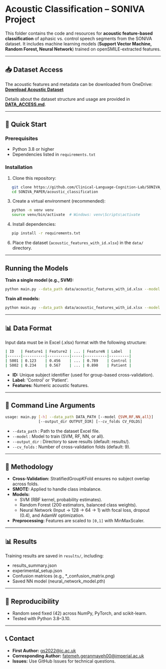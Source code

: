 # Acoustic Classification – SONIVA Project

This folder contains the code and resources for **acoustic feature-based classification** of aphasic vs. control speech segments from the SONIVA dataset. It includes machine learning models (**Support Vector Machine, Random Forest, Neural Network**) trained on openSMILE-extracted features.

---

## 📥 Dataset Access
The acoustic features and metadata can be downloaded from OneDrive:  
**[Download Acoustic Dataset](PUT_YOUR_ONEDRIVE_LINK_HERE)**  

Details about the dataset structure and usage are provided in **[DATA_ACCESS.md](../DATA_ACCESS.md)**.

---

## 🚀 Quick Start

### Prerequisites
- Python 3.8 or higher
- Dependencies listed in `requirements.txt`

### Installation
1. Clone this repository:
```bash
   git clone https://github.com/Clinical-Language-Cognition-Lab/SONIVA_PAPER.git  
   cd SONIVA_PAPER/acoustic_classification
```
3. Create a virtual environment (recommended):
```bash
   python -m venv venv  
   source venv/bin/activate  # Windows: venv\Scripts\activate
```
4. Install dependencies:
```bash
   pip install -r requirements.txt
```
6. Place the dataset (`acoustic_features_with_id.xlsx`) in the `data/` directory.

---

## Running the Models

**Train a single model (e.g., SVM):**  
```bash
python main.py --data_path data/acoustic_features_with_id.xlsx --model SVM
```
**Train all models:**  
```bash
python main.py --data_path data/acoustic_features_with_id.xlsx --model all
```
---

## 📊 Data Format
Input data must be in Excel (.xlsx) format with the following structure:

```bash
| ID   | Feature1 | Feature2 | ... | FeatureN | Label   |
|------|----------|----------|-----|----------|---------|
| S001 | 0.123    | 0.456    | ... | 0.789    | Control |
| S002 | 0.234    | 0.567    | ... | 0.890    | Patient |
```

- **ID:** Unique subject identifier (used for group-based cross-validation).  
- **Label:** 'Control' or 'Patient'.  
- **Features:** Numeric acoustic features.

---

## 🔧 Command Line Arguments
```bash
usage: main.py [-h] --data_path DATA_PATH [--model {SVM,RF,NN,all}]  
               [--output_dir OUTPUT_DIR] [--cv_folds CV_FOLDS]
```
- `--data_path` : Path to the dataset Excel file.  
- `--model` : Model to train (SVM, RF, NN, or all).  
- `--output_dir` : Directory to save results (default: results/).  
- `--cv_folds` : Number of cross-validation folds (default: 9).

---

## 🧪 Methodology
- **Cross-Validation:** StratifiedGroupKFold ensures no subject overlap across folds.  
- **SMOTE:** Applied to handle class imbalance.  
- **Models:**  
  - SVM (RBF kernel, probability estimates).  
  - Random Forest (200 estimators, balanced class weights).  
  - Neural Network (Input → 128 → 64 → 1) with focal loss, dropout (0.4), and AdamW optimization.  
- **Preprocessing:** Features are scaled to `[0,1]` with MinMaxScaler.

---

## 📊 Results
Training results are saved in `results/`, including:
- results_summary.json
- experimental_setup.json
- Confusion matrices (e.g., *_confusion_matrix.png)
- Saved NN model (neural_network_model.pth)

---

## 🔬 Reproducibility
- Random seed fixed (42) across NumPy, PyTorch, and scikit-learn.
- Tested with Python 3.8–3.10.

---

## 📞 Contact
- **First Author:** gs2022@ic.ac.uk  
- **Corresponding Author:** fatemeh.geranmayeh00@imperial.ac.uk  
- **Issues:** Use GitHub Issues for technical questions.

